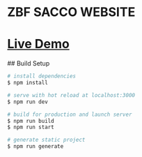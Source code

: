 # ZBF SACCO WEBSITE 
<h1>
<a href="https://zbf-sacco-brianmhlanga.vercel.app">Live Demo</a>
</h1>
## Build Setup

```bash
# install dependencies
$ npm install

# serve with hot reload at localhost:3000
$ npm run dev

# build for production and launch server
$ npm run build
$ npm run start

# generate static project
$ npm run generate
```

